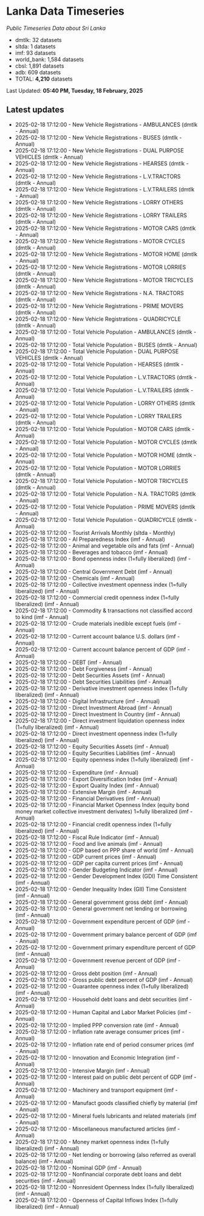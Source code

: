 # Lanka Data Timeseries
*Public Timeseries Data about Sri Lanka*

* dmtlk: 32 datasets
* sltda: 1 datasets
* imf: 93 datasets
* world_bank: 1,584 datasets
* cbsl: 1,891 datasets
* adb: 609 datasets
* TOTAL: **4,210** datasets

Last Updated: **05:40 PM, Tuesday, 18 February, 2025**

## Latest updates

* 2025-02-18 17:12:00 - New Vehicle Registrations - AMBULANCES (dmtlk - Annual)
* 2025-02-18 17:12:00 - New Vehicle Registrations - BUSES (dmtlk - Annual)
* 2025-02-18 17:12:00 - New Vehicle Registrations - DUAL PURPOSE VEHICLES (dmtlk - Annual)
* 2025-02-18 17:12:00 - New Vehicle Registrations - HEARSES (dmtlk - Annual)
* 2025-02-18 17:12:00 - New Vehicle Registrations - L.V.TRACTORS (dmtlk - Annual)
* 2025-02-18 17:12:00 - New Vehicle Registrations - L.V.TRAILERS (dmtlk - Annual)
* 2025-02-18 17:12:00 - New Vehicle Registrations - LORRY OTHERS (dmtlk - Annual)
* 2025-02-18 17:12:00 - New Vehicle Registrations - LORRY TRAILERS (dmtlk - Annual)
* 2025-02-18 17:12:00 - New Vehicle Registrations - MOTOR CARS (dmtlk - Annual)
* 2025-02-18 17:12:00 - New Vehicle Registrations - MOTOR CYCLES (dmtlk - Annual)
* 2025-02-18 17:12:00 - New Vehicle Registrations - MOTOR HOME (dmtlk - Annual)
* 2025-02-18 17:12:00 - New Vehicle Registrations - MOTOR LORRIES (dmtlk - Annual)
* 2025-02-18 17:12:00 - New Vehicle Registrations - MOTOR TRICYCLES (dmtlk - Annual)
* 2025-02-18 17:12:00 - New Vehicle Registrations - N.A. TRACTORS (dmtlk - Annual)
* 2025-02-18 17:12:00 - New Vehicle Registrations - PRIME MOVERS (dmtlk - Annual)
* 2025-02-18 17:12:00 - New Vehicle Registrations - QUADRICYCLE (dmtlk - Annual)
* 2025-02-18 17:12:00 - Total Vehicle Population - AMBULANCES (dmtlk - Annual)
* 2025-02-18 17:12:00 - Total Vehicle Population - BUSES (dmtlk - Annual)
* 2025-02-18 17:12:00 - Total Vehicle Population - DUAL PURPOSE VEHICLES (dmtlk - Annual)
* 2025-02-18 17:12:00 - Total Vehicle Population - HEARSES (dmtlk - Annual)
* 2025-02-18 17:12:00 - Total Vehicle Population - L.V.TRACTORS (dmtlk - Annual)
* 2025-02-18 17:12:00 - Total Vehicle Population - L.V.TRAILERS (dmtlk - Annual)
* 2025-02-18 17:12:00 - Total Vehicle Population - LORRY OTHERS (dmtlk - Annual)
* 2025-02-18 17:12:00 - Total Vehicle Population - LORRY TRAILERS (dmtlk - Annual)
* 2025-02-18 17:12:00 - Total Vehicle Population - MOTOR CARS (dmtlk - Annual)
* 2025-02-18 17:12:00 - Total Vehicle Population - MOTOR CYCLES (dmtlk - Annual)
* 2025-02-18 17:12:00 - Total Vehicle Population - MOTOR HOME (dmtlk - Annual)
* 2025-02-18 17:12:00 - Total Vehicle Population - MOTOR LORRIES (dmtlk - Annual)
* 2025-02-18 17:12:00 - Total Vehicle Population - MOTOR TRICYCLES (dmtlk - Annual)
* 2025-02-18 17:12:00 - Total Vehicle Population - N.A. TRACTORS (dmtlk - Annual)
* 2025-02-18 17:12:00 - Total Vehicle Population - PRIME MOVERS (dmtlk - Annual)
* 2025-02-18 17:12:00 - Total Vehicle Population - QUADRICYCLE (dmtlk - Annual)
* 2025-02-18 17:12:00 - Tourist Arrivals Monthly (sltda - Monthly)
* 2025-02-18 17:12:00 - AI Preparedness Index (imf - Annual)
* 2025-02-18 17:12:00 - Animal and vegetable oils and fats (imf - Annual)
* 2025-02-18 17:12:00 - Beverages and tobacco (imf - Annual)
* 2025-02-18 17:12:00 - Bond openness index (1=fully liberalized) (imf - Annual)
* 2025-02-18 17:12:00 - Central Government Debt (imf - Annual)
* 2025-02-18 17:12:00 - Chemicals (imf - Annual)
* 2025-02-18 17:12:00 - Collective investment openness index (1=fully liberalized) (imf - Annual)
* 2025-02-18 17:12:00 - Commercial credit openness index (1=fully liberalized) (imf - Annual)
* 2025-02-18 17:12:00 - Commodity & transactions not classified accord to kind (imf - Annual)
* 2025-02-18 17:12:00 - Crude materials inedible except fuels (imf - Annual)
* 2025-02-18 17:12:00 - Current account balance U.S. dollars (imf - Annual)
* 2025-02-18 17:12:00 - Current account balance percent of GDP (imf - Annual)
* 2025-02-18 17:12:00 - DEBT (imf - Annual)
* 2025-02-18 17:12:00 - Debt Forgiveness (imf - Annual)
* 2025-02-18 17:12:00 - Debt Securities Assets (imf - Annual)
* 2025-02-18 17:12:00 - Debt Securities Liabilities (imf - Annual)
* 2025-02-18 17:12:00 - Derivative investment openness index (1=fully liberalized) (imf - Annual)
* 2025-02-18 17:12:00 - Digital Infrastructure (imf - Annual)
* 2025-02-18 17:12:00 - Direct Investment Abroad (imf - Annual)
* 2025-02-18 17:12:00 - Direct Investment In Country (imf - Annual)
* 2025-02-18 17:12:00 - Direct investment liquidation openness index (1=fully liberalized) (imf - Annual)
* 2025-02-18 17:12:00 - Direct investment openness index (1=fully liberalized) (imf - Annual)
* 2025-02-18 17:12:00 - Equity Securities Assets (imf - Annual)
* 2025-02-18 17:12:00 - Equity Securities Liabilities (imf - Annual)
* 2025-02-18 17:12:00 - Equity openness index (1=fully liberalized) (imf - Annual)
* 2025-02-18 17:12:00 - Expenditure (imf - Annual)
* 2025-02-18 17:12:00 - Export Diversification Index (imf - Annual)
* 2025-02-18 17:12:00 - Export Quality Index (imf - Annual)
* 2025-02-18 17:12:00 - Extensive Margin (imf - Annual)
* 2025-02-18 17:12:00 - Financial Derivatives (imf - Annual)
* 2025-02-18 17:12:00 - Financial Market Openness Index (equity bond money market collective investment derivates) 1=fully liberalized (imf - Annual)
* 2025-02-18 17:12:00 - Financial credit openness index (1=fully liberalized) (imf - Annual)
* 2025-02-18 17:12:00 - Fiscal Rule Indicator (imf - Annual)
* 2025-02-18 17:12:00 - Food and live animals (imf - Annual)
* 2025-02-18 17:12:00 - GDP based on PPP share of world (imf - Annual)
* 2025-02-18 17:12:00 - GDP current prices (imf - Annual)
* 2025-02-18 17:12:00 - GDP per capita current prices (imf - Annual)
* 2025-02-18 17:12:00 - Gender Budgeting Indicator (imf - Annual)
* 2025-02-18 17:12:00 - Gender Development Index (GDI) Time Consistent (imf - Annual)
* 2025-02-18 17:12:00 - Gender Inequality Index (GII) Time Consistent (imf - Annual)
* 2025-02-18 17:12:00 - General government gross debt (imf - Annual)
* 2025-02-18 17:12:00 - General government net lending or borrowing (imf - Annual)
* 2025-02-18 17:12:00 - Government expenditure percent of GDP (imf - Annual)
* 2025-02-18 17:12:00 - Government primary balance percent of GDP (imf - Annual)
* 2025-02-18 17:12:00 - Government primary expenditure percent of GDP (imf - Annual)
* 2025-02-18 17:12:00 - Government revenue percent of GDP (imf - Annual)
* 2025-02-18 17:12:00 - Gross debt position (imf - Annual)
* 2025-02-18 17:12:00 - Gross public debt percent of GDP (imf - Annual)
* 2025-02-18 17:12:00 - Guarantee openness index (1=fully liberalized) (imf - Annual)
* 2025-02-18 17:12:00 - Household debt loans and debt securities (imf - Annual)
* 2025-02-18 17:12:00 - Human Capital and Labor Market Policies (imf - Annual)
* 2025-02-18 17:12:00 - Implied PPP conversion rate (imf - Annual)
* 2025-02-18 17:12:00 - Inflation rate average consumer prices (imf - Annual)
* 2025-02-18 17:12:00 - Inflation rate end of period consumer prices (imf - Annual)
* 2025-02-18 17:12:00 - Innovation and Economic Integration (imf - Annual)
* 2025-02-18 17:12:00 - Intensive Margin (imf - Annual)
* 2025-02-18 17:12:00 - Interest paid on public debt percent of GDP (imf - Annual)
* 2025-02-18 17:12:00 - Machinery and transport equipment (imf - Annual)
* 2025-02-18 17:12:00 - Manufact goods classified chiefly by material (imf - Annual)
* 2025-02-18 17:12:00 - Mineral fuels lubricants and related materials (imf - Annual)
* 2025-02-18 17:12:00 - Miscellaneous manufactured articles (imf - Annual)
* 2025-02-18 17:12:00 - Money market openness index (1=fully liberalized) (imf - Annual)
* 2025-02-18 17:12:00 - Net lending or borrowing (also referred as overall balance) (imf - Annual)
* 2025-02-18 17:12:00 - Nominal GDP (imf - Annual)
* 2025-02-18 17:12:00 - Nonfinancial corporate debt loans and debt securities (imf - Annual)
* 2025-02-18 17:12:00 - Nonresident Openness Index (1=fully liberalized) (imf - Annual)
* 2025-02-18 17:12:00 - Openness of Capital Inflows Index (1=fully liberalized) (imf - Annual)